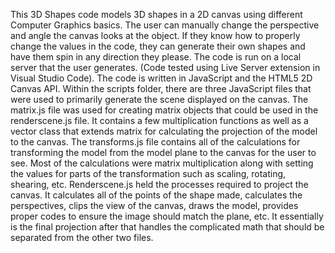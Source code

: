 This 3D Shapes code models 3D shapes in a 2D canvas using different Computer Graphics basics. The user can manually change the perspective and angle the canvas looks at the object. If they know how to properly change the values in the code, they can generate their own shapes and have them spin in any direction they please. The code is run on a local server that the user generates. (Code tested using Live Server extension in Visual Studio Code). The code is written in JavaScript and the HTML5 2D Canvas API.
Within the scripts folder, there are three JavaScript files that were used to primarily generate the scene displayed on the canvas.
The matrix.js file was used for creating matrix objects that could be used in the renderscene.js file. It contains a few multiplication functions as well as a vector class that extends matrix for calculating the projection of the model to the canvas.
The transforms.js file contains all of the calculations for transforming the model from the model plane to the canvas for the user to see. Most of the calculations were matrix multiplication along with setting the values for parts of the transformation such as scaling, rotating, shearing, etc.
 Renderscene.js held the processes required to project the canvas. It calculates all of the points of the shape made, calculates the perspectives, clips the view of the canvas, draws the model, provides proper codes to ensure the image should match the plane, etc. It essentially is the final projection after that handles the complicated math that should be separated from the other two files.

